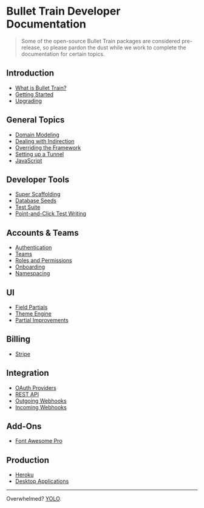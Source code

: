 # Bullet Train Developer Documentation

> Some of the open-source Bullet Train packages are considered pre-release, so please pardon the dust while we work to complete the documentation for certain topics.

## Introduction
 - [What is Bullet Train?](https://bullettrain.co) <i class="ti ti-new-window ml-2"></i>
 - [Getting Started](/docs/getting-started.md)
 - [Upgrading](/docs/upgrades.md)

## General Topics
 - [Domain Modeling](/docs/modeling.md)
 - [Dealing with Indirection](/docs/indirection.md)
 - [Overriding the Framework](/docs/overriding.md)
 - [Setting up a Tunnel](/docs/tunneling.md)
 - [JavaScript](/docs/javascript.md)

## Developer Tools
 - [Super Scaffolding](/docs/super-scaffolding.md)
 - [Database Seeds](/docs/seeds.md)
 - [Test Suite](/docs/testing.md)
 - [Point-and-Click Test Writing](https://github.com/bullet-train-co/magic_test) <i class="ti ti-new-window ml-2"></i>

## Accounts & Teams
 - [Authentication](/docs/authentication.md)
 - [Teams](/docs/teams.md)
 - [Roles and Permissions](/docs/permissions.md)
 - [Onboarding](/docs/onboarding.md)
 - [Namespacing](/docs/namespacing.md)

## UI
 - [Field Partials](/docs/field-partials.md)
 - [Theme Engine](/docs/themes.md)
 - [Partial Improvements](https://github.com/bullet-train-co/nice_partials) <i class="ti ti-new-window ml-2"></i>

## Billing
 - [Stripe](/docs/billing/stripe.md)

## Integration
 - [OAuth Providers](/docs/oauth.md)
 - [REST API](/docs/api.md)
 - [Outgoing Webhooks](/docs/webhooks/outgoing.md)
 - [Incoming Webhooks](/docs/webhooks/incoming.md)

## Add-Ons
 - [Font Awesome Pro](/docs/font-awesome-pro.md)

## Production
 - [Heroku](/docs/heroku.md)
 - [Desktop Applications](/docs/desktop.md)

<hr>

Overwhelmed? [YOLO](https://github.com/bullet-train-co/bullet_train#readme).
